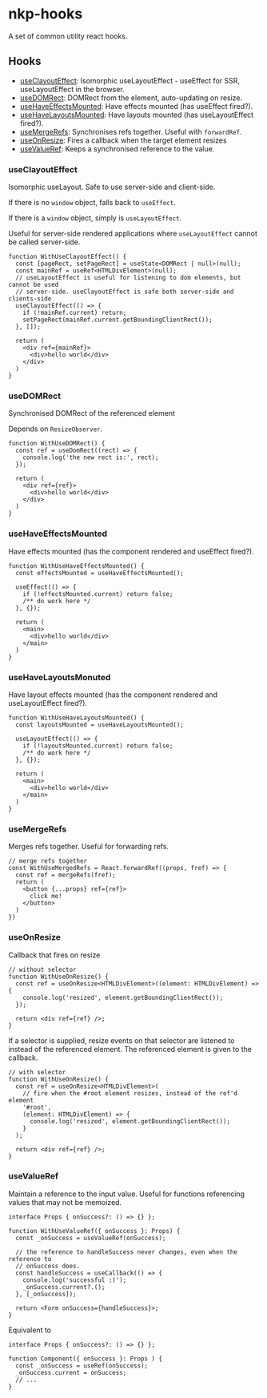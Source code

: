 # nkp-hooks

A set of common utility react hooks.

## Hooks

- [useClayoutEffect](###useClayoutEffect): Isomorphic useLayoutEffect - useEffect for SSR, useLayoutEffect in the browser.
- [useDOMRect](###useDOMRect): DOMRect from the element, auto-updating on resize.
- [useHaveEffectsMounted](###useHaveEffectsMounted): Have effects mounted (has useEffect fired?).
- [useHaveLayoutsMounted](###useHaveLayoutsMounted): Have layouts mounted (has useLayoutEffect fired?).
- [useMergeRefs](###useMergeRefs): Synchronises refs together. Useful with `forwardRef`.
- [useOnResize](###useOnResize): Fires a callback when the target element resizes
- [useValueRef](###useValueRef): Keeps a synchronised reference to the value.

### useClayoutEffect

Isomorphic useLayout. Safe to use server-side and client-side.

If there is no `window` object, falls back to `useEffect`.

If there is a `window` object, simply is `useLayoutEffect`.

Useful for server-side rendered applications where `useLayoutEffect` cannot be called server-side.

```tsx
function WithUseClayoutEffect() {
  const [pageRect, setPageRect] = useState<DOMRect | null>(null);
  const mainRef = useRef<HTMLDivElement>(null);
  // useLayoutEffect is useful for listening to dom elements, but cannot be used
  // server-side. useClayoutEffect is safe both server-side and clients-side
  useClayoutEffect(() => {
    if (!mainRef.current) return;
    setPageRect(mainRef.current.getBoundingClientRect());
  }, []);

  return (
    <div ref={mainRef}>
      <div>hello world</div>
    </div>
  )
}
```

### useDOMRect

Synchronised DOMRect of the referenced element

Depends on `ResizeObserver`.

```tsx
function WithUseDOMRect() {
  const ref = useDomRect((rect) => {
    console.log('the new rect is:', rect);
  });

  return (
    <div ref={ref}>
      <div>hello world</div>
    </div>
  )
}
```

### useHaveEffectsMounted

Have effects mounted (has the component rendered and useEffect fired?).

```tsx
function WithUseHaveEffectsMounted() {
  const effectsMounted = useHaveEffectsMounted();

  useEffect(() => {
    if (!effectsMounted.current) return false;
    /** do work here */
  }, {});

  return (
    <main>
      <div>hello world</div>
    </main>
  )
}
```

### useHaveLayoutsMonuted

Have layout effects mounted (has the component rendered and useLayoutEffect fired?).

```tsx
function WithUseHaveLayoutsMounted() {
  const layoutsMounted = useHaveLayoutsMounted();

  useLayoutEffect(() => {
    if (!layoutsMounted.current) return false;
    /** do work here */
  }, {});

  return (
    <main>
      <div>hello world</div>
    </main>
  )
}
```

### useMergeRefs

Merges refs together. Useful for forwarding refs.

```tsx
// merge refs together
const WithUseMergedRefs = React.forwardRef((props, fref) => {
  const ref = mergeRefs(fref);
  return (
    <button {...props} ref={ref}>
      click me!
    </button>
  )
})
```

### useOnResize

Callback that fires on resize

```tsx
// without selector
function WithUseOnResize() {
  const ref = useOnResize<HTMLDivElement>((element: HTMLDivElement) => {
    console.log('resized', element.getBoundingClientRect());
  });

  return <div ref={ref} />;
}
```

If a selector is supplied, resize events on that selector are listened to instead of the referenced element. The referenced element is given to the callback.

```tsx
// with selector
function WithUseOnResize() {
  const ref = useOnResize<HTMLDivElement>(
    // fire when the #root element resizes, instead of the ref'd element
    '#root',
    (element: HTMLDivElement) => {
      console.log('resized', element.getBoundingClientRect());
    }
  );

  return <div ref={ref} />;
}
```

### useValueRef

Maintain a reference to the input value. Useful for functions referencing values that may not be memoized.

```tsx
interface Props { onSuccess?: () => {} };

function WithUseValueRef({ onSuccess }: Props) {
  const _onSuccess = useValueRef(onSuccess);

  // the reference to handleSuccess never changes, even when the reference to
  // onSuccess does.
  const handleSuccess = useCallback(() => {
    console.log('successful :)');
    _onSuccess.current?.();
  }, [_onSuccess]);

  return <Form onSuccess={handleSuccess}>;
}
```

Equivalent to

```tsx
interface Props { onSuccess?: () => {} };

function Component({ onSuccess }: Props ) {
  const _onSuccess = useRef(onSuccess);
  _onSuccess.current = onSuccess;
  // ...
}
```
